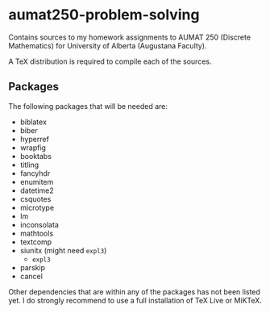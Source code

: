 # aumat250-problem-solving
Contains sources to my homework assignments to AUMAT 250 (Discrete Mathematics) for University of Alberta (Augustana Faculty).

A TeX distribution is required to compile each of the sources.

## Packages
The following packages that will be needed are:
- biblatex
- biber
- hyperref
- wrapfig
- booktabs
- titling
- fancyhdr
- enumitem
- datetime2
- csquotes
- microtype
- lm
- inconsolata
- mathtools
- textcomp
- siunitx (might need `expl3`)
  - `expl3`
- parskip
- cancel

Other dependencies that are within any of the packages has not been listed yet. I do strongly recommend to use a full installation of TeX Live or MiKTeX.

